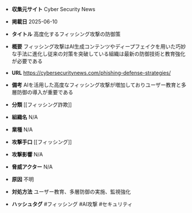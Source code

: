 - **収集元サイト**
Cyber Security News

- **掲載日**
2025-06-10

- **タイトル**
高度化するフィッシング攻撃の防御策

- **概要**
フィッシング攻撃はAI生成コンテンツやディープフェイクを用いた巧妙な手法に進化し従来の対策を突破している組織は最新の防御技術と教育強化が必要である

- **URL**
https://cybersecuritynews.com/phishing-defense-strategies/

- **備考**
AIを活用した高度なフィッシング攻撃が増加しておりユーザー教育と多層防御の導入が重要である

- **分類**
[[フィッシング詐欺]]

- **組織名**
N/A

- **業種**
N/A

- **攻撃手口**
[[フィッシング]]

- **攻撃影響**
N/A

- **脅威アクター**
N/A

- **原因**
不明

- **対処方法**
ユーザー教育、多層防御の実施、監視強化

- **ハッシュタグ**
#フィッシング #AI攻撃 #セキュリティ
